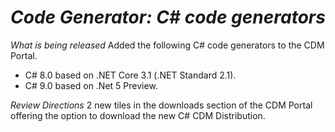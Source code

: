 # *Code Generator: C# code generators*

_What is being released_
Added the following C# code generators to the CDM Portal.

* C# 8.0 based on .NET Core 3.1 (.NET Standard 2.1).
* C# 9.0 based on .Net 5 Preview.

_Review Directions_
2 new tiles in the downloads section of the CDM Portal offering the option to download the new C# CDM Distribution.